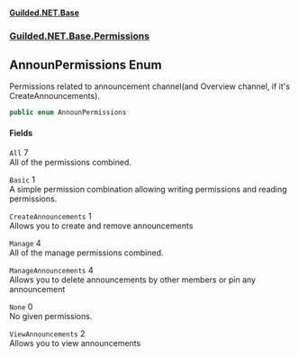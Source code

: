 
#### [Guilded.NET.Base](Guilded_NET_Base 'Guilded_NET_Base')
### [Guilded.NET.Base.Permissions](Guilded_NET_Base#Guilded_NET_Base_Permissions 'Guilded.NET.Base.Permissions')
## AnnounPermissions Enum
Permissions related to announcement channel(and Overview channel, if it's CreateAnnouncements).  
```csharp
public enum AnnounPermissions

```

#### Fields
<a name='Guilded_NET_Base_Permissions_AnnounPermissions_All'></a>
`All` 7  
All of the permissions combined.  
  
<a name='Guilded_NET_Base_Permissions_AnnounPermissions_Basic'></a>
`Basic` 1  
A simple permission combination allowing writing permissions and reading permissions.  
  
<a name='Guilded_NET_Base_Permissions_AnnounPermissions_CreateAnnouncements'></a>
`CreateAnnouncements` 1  
Allows you to create and remove announcements  
  
<a name='Guilded_NET_Base_Permissions_AnnounPermissions_Manage'></a>
`Manage` 4  
All of the manage permissions combined.  
  
<a name='Guilded_NET_Base_Permissions_AnnounPermissions_ManageAnnouncements'></a>
`ManageAnnouncements` 4  
Allows you to delete announcements by other members or pin any announcement  
  
<a name='Guilded_NET_Base_Permissions_AnnounPermissions_None'></a>
`None` 0  
No given permissions.  
  
<a name='Guilded_NET_Base_Permissions_AnnounPermissions_ViewAnnouncements'></a>
`ViewAnnouncements` 2  
Allows you to view announcements  
  
